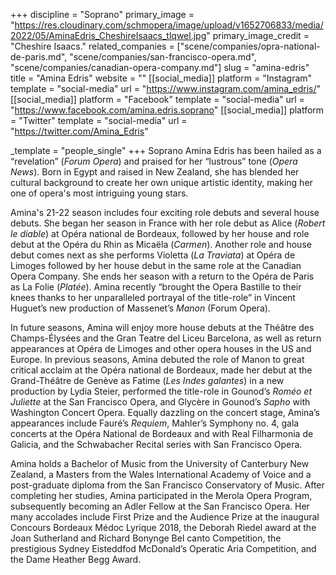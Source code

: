 +++
discipline = "Soprano"
primary_image = "https://res.cloudinary.com/schmopera/image/upload/v1652706833/media/2022/05/AminaEdris_CheshireIsaacs_tlqwel.jpg"
primary_image_credit = "Cheshire Isaacs."
related_companies = ["scene/companies/opra-national-de-paris.md", "scene/companies/san-francisco-opera.md", "scene/companies/canadian-opera-company.md"]
slug = "amina-edris"
title = "Amina Edris"
website = ""
[[social_media]]
platform = "Instagram"
template = "social-media"
url = "https://www.instagram.com/amina_edris/"
[[social_media]]
platform = "Facebook"
template = "social-media"
url = "https://www.facebook.com/amina.edris.soprano"
[[social_media]]
platform = "Twitter"
template = "social-media"
url = "https://twitter.com/Amina_Edris"

_template = "people_single"
+++
Soprano Amina Edris has been hailed as a “revelation” (_Forum Opera_) and praised for her “lustrous” tone (_Opera News_). Born in Egypt and raised in New Zealand, she has blended her cultural background to create her own unique artistic identity, making her one of opera's most intriguing young stars. 

Amina's 21-22 season includes four exciting role debuts and several house debuts. She began her season in France with her role debut as Alice (_Robert le diable_) at Opéra national de Bordeaux, followed by her house and role debut at the Opéra du Rhin as Micaëla (_Carmen_). Another role and house debut comes next as she performs Violetta (_La Traviata_) at Opéra de Limoges followed by her house debut in the same role at the Canadian Opera Company. She ends her season with a return to the Opéra de Paris as La Folie (_Platée_). Amina recently “brought the Opera Bastille to their knees thanks to her unparalleled portrayal of the title-role” in Vincent Huguet’s new production of Massenet’s _Manon_ (Forum Opera). 

In future seasons, Amina will enjoy more house debuts at the Théâtre des Champs-Élysées and the Gran Teatre del Liceu Barcelona, as well as return appearances at Opéra de Limoges and other opera houses in the US and Europe. In previous seasons, Amina debuted the role of Manon to great critical acclaim at the Opéra national de Bordeaux, made her debut at the Grand-Théâtre de Genève as Fatime (_Les Indes galantes_) in a new production by Lydia Steier, performed the title-role in Gounod’s _Roméo et Juliette_ at the San Francisco Opera, and Glycère in Gounod’s _Sapho_ with Washington Concert Opera. Equally dazzling on the concert stage, Amina’s appearances include Fauré’s _Requiem_, Mahler’s Symphony no. 4, gala concerts at the Opéra National de Bordeaux and with Real Filharmonia de Galicia, and the Schwabacher Recital series with San Francisco Opera. 

Amina holds a Bachelor of Music from the University of Canterbury New Zealand, a Masters from the Wales International Academy of Voice and a post-graduate diploma from the San Francisco Conservatory of Music. After completing her studies, Amina participated in the Merola Opera Program, subsequently becoming an Adler Fellow at the San Francisco Opera. Her many accolades include First Prize and the Audience Prize at the inaugural Concours Bordeaux Médoc Lyrique 2018, the Deborah Riedel award at the Joan Sutherland and Richard Bonynge Bel canto Competition, the prestigious Sydney Eisteddfod McDonald’s Operatic Aria Competition, and the Dame Heather Begg Award.